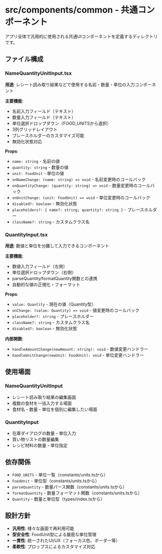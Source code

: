 # src/components/common - 共通コンポーネント

アプリ全体で汎用的に使用される共通UIコンポーネントを定義するディレクトリです。

## ファイル構成

### NameQuantityUnitInput.tsx
**用途**: レシート読み取り結果などで使用する名前・数量・単位の入力コンポーネント

**主要機能**:
- 名前入力フィールド（テキスト）
- 数量入力フィールド（テキスト） 
- 単位選択ドロップダウン（FOOD_UNITSから選択）
- 3列グリッドレイアウト
- プレースホルダーのカスタマイズ可能
- 無効化状態対応

**Props**:
- `name: string` - 名前の値
- `quantity: string` - 数量の値  
- `unit: FoodUnit` - 単位の値
- `onNameChange: (name: string) => void` - 名前変更時のコールバック
- `onQuantityChange: (quantity: string) => void` - 数量変更時のコールバック
- `onUnitChange: (unit: FoodUnit) => void` - 単位変更時のコールバック
- `disabled?: boolean` - 無効化状態
- `placeholders?: { name?: string; quantity?: string }` - プレースホルダー
- `className?: string` - カスタムクラス名

### QuantityInput.tsx  
**用途**: 数値と単位を分離して入力できるコンポーネント

**主要機能**:
- 数値入力フィールド（左側）
- 単位選択ドロップダウン（右側）
- parseQuantity/formatQuantity関数との連携
- 自動的な値の正規化・フォーマット

**Props**:
- `value: Quantity` - 現在の値（Quantity型）
- `onChange: (value: Quantity) => void` - 値変更時のコールバック
- `placeholder?: string` - プレースホルダー
- `className?: string` - カスタムクラス名
- `disabled?: boolean` - 無効化状態

**内部関数**:
- `handleAmountChange(newAmount: string): void` - 数値変更ハンドラー
- `handleUnitChange(newUnit: FoodUnit): void` - 単位変更ハンドラー

## 使用場面

### NameQuantityUnitInput
- レシート読み取り結果の編集画面
- 複数の食材を一括入力する場面
- 食材名・数量・単位を個別に編集したい場面

### QuantityInput
- 在庫ダイアログの数量・単位入力
- 買い物リストの数量編集
- レシピ材料の数量・単位指定

## 依存関係

- `FOOD_UNITS` - 単位一覧（constants/units.tsから）
- `FoodUnit` - 単位型（constants/units.tsから）
- `parseQuantity` - 数量パース関数（constants/units.tsから）
- `formatQuantity` - 数量フォーマット関数（constants/units.tsから）
- `Quantity` - 数量と単位型（types/index.tsから）

## 設計方針

- **汎用性**: 様々な画面で再利用可能
- **型安全性**: FoodUnit型による厳密な単位管理
- **一貫性**: 統一されたUI/UX（フォーカス色、ボーダー等）
- **柔軟性**: プロップスによるカスタマイズ対応